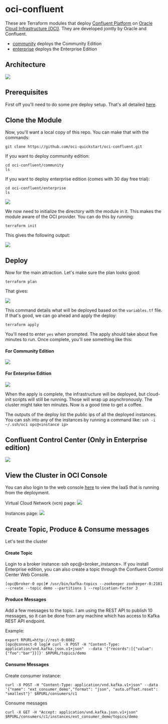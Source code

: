 # oci-confluent
These are Terraform modules that deploy [Confluent Platform](https://www.confluent.io/product/confluent-platform/) on [Oracle Cloud Infrastructure (OCI)](https://cloud.oracle.com/en_US/cloud-infrastructure).  They are developed jointly by Oracle and Confluent.

* [community](community) deploys the Community Edition
* [enterprise](enterprise) deploys the Enterprise Edition

## Architecture
![](./images/00-architecture.png)

## Prerequisites
First off you'll need to do some pre deploy setup.  That's all detailed [here](https://github.com/cloud-partners/oci-prerequisites).

## Clone the Module
Now, you'll want a local copy of this repo.  You can make that with the commands:

    git clone https://github.com/oci-quickstart/oci-confluent.git

If you want to deploy community edition:

    cd oci-confluent/community
    ls
    
If you want to deploy enterprise edition (comes with 30 day free trial):

    cd oci-confluent/enterprise
    ls

![](./images/01-git-clone.png)

We now need to initialize the directory with the module in it.  This makes the module aware of the OCI provider.  You can do this by running:

    terraform init

This gives the following output:

![](./images/02-tf-init.png)

## Deploy
Now for the main attraction.  Let's make sure the plan looks good:

    terraform plan

That gives:

![](./images/03-tf-plan.png)

This command details what will be deployed based on the `variables.tf` file.
If that's good, we can go ahead and apply the deploy:

    terraform apply

You'll need to enter `yes` when prompted.  The apply should take about five minutes to run.  Once complete, you'll see something like this:

#### For Community Edition
![](./images/04-tf-apply.png)

#### For Enterprise Edition
![](./images/08-tf-apply-enterprise.png)

When the apply is complete, the infrastructure will be deployed, but cloud-init scripts will still be running.  Those will wrap up asynchronously.  The cluster might take ten minutes.  Now is a good time to get a coffee.

The outputs of the deploy list the public ips of all the deployed instances.
You can ssh into any of the instances by running a command like:
`ssh -i ~/.ssh/oci opc@<instance ip>`



## Confluent Control Center (Only in Enterprise edition) 
![](./images/07-controlcenter.png)



## View the Cluster in OCI Console
You can also login to the web console [here](https://console.us-phoenix-1.oraclecloud.com/a/compute/instances) to view the IaaS that is running from the
deployment.

Virtual Cloud Network (vcn) page:
![](./images/05-vcn.png)

Instances page:
![](./images/06-instances.png)

## Create Topic, Produce & Consume messages
Let's test the cluster 

#### Create Topic
Login to a broker instance:  ssh opc@<broker_instance>.   If you install Enterprise edition,  you can also create a topic through the Confluent Control Center Web Console.  

    [opc@broker-0 opc]# /usr/bin/kafka-topics --zookeeper zookeeper-0:2181 --create --topic demo --partitions 1 --replication-factor 3

#### Produce Messages
Add a few messages to the topic. I am using the REST API to publish 10 messages, so it can be done from any machine which has access to Kafka REST API endpoint. 

Example:
    
    export RPURL=http://rest-0:8082
    [opc@connect-0 log]# curl -X POST -H "Content-Type: application/vnd.kafka.json.v1+json"  --data '{"records":[{"value":{"foo":"bar"}}]}' $RPURL/topics/demo
 

#### Consume Messages
Create consumer instance: 

    curl -X POST -H "Content-Type: application/vnd.kafka.v1+json" --data '{"name": "ext_consumer_demo","format": "json", "auto.offset.reset": "smallest"}' $RPURL/consumers/c1

Consume messages

    curl -X GET -H "Accept: application/vnd.kafka.json.v1+json" $RPURL/consumers/c1/instances/ext_consumer_demo/topics/demo

